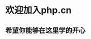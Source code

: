 <!DOCTYPE HTML>
<html>
    <head>
        <meta http-equiv="Content-Type" content="text/html; charset=utf-8">
        <title>这是我们的第一个页面</title>
    </head>
    <body>
        <h1>欢迎加入php.cn</h1>
        <h2>希望你能够在这里学的开心</h2>
    </body>
</html>

